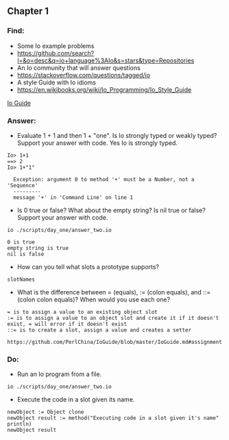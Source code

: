 ## Chapter 1

### Find:

- Some Io example problems
 - https://github.com/search?l=&o=desc&q=io+language%3AIo&s=stars&type=Repositories
- An Io community that will answer questions
 - https://stackoverflow.com/questions/tagged/io
- A style Guide with Io idioms
 - https://en.wikibooks.org/wiki/Io_Programming/Io_Style_Guide

 [Io Guide](https://github.com/PerlChina/IoGuide/blob/master/IoGuide.md#assignment)


### Answer:

- Evaluate 1 + 1 and then 1 + "one". Is Io strongly typed or weakly typed? Support your answer with code.
Yes Io is strongly typed.
```
Io> 1+1
==> 2
Io> 1+"1"

  Exception: argument 0 to method '+' must be a Number, not a 'Sequence'
  ---------
  message '+' in 'Command Line' on line 1
```
- Is 0 true or false? What about the empty string? Is nil true or false? Support your answer with code.
```
io ./scripts/day_one/answer_two.io

0 is true
empty string is true
nil is false
```
- How can you tell what slots a prototype supports?
```
slotNames
```

- What is the difference between = (equals), := (colon equals), and ::= (colon colon equals)? When would you use each one?
```
= is to assign a value to an existing object slot
:= is to assign a value to an object slot and create it if it doesn't exist, = will error if it doesn't exist
::= is to create a slot, assign a value and creates a setter

https://github.com/PerlChina/IoGuide/blob/master/IoGuide.md#assignment
```


### Do:

- Run an Io program from a file.
```
io ./scripts/day_one/answer_two.io
```

- Execute the code in a slot given its name.
```
newObject := Object clone
newObject result := method("Executing code in a slot given it's name" println)
newObject result
```